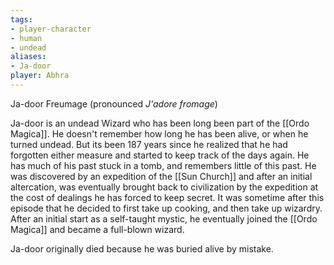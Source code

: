 ```yaml
---
tags:
- player-character
- human
- undead
aliases:
- Ja-door
player: Abhra
---
```


Ja-door Freumage (pronounced *J'adore fromage*) 

Ja-door is an undead Wizard who has been long been part of the [[Ordo Magica]]. He doesn't remember how long he has been alive, or when he turned undead. But its been 187 years since he realized that he had forgotten either measure and started to keep track of the days again. He has much of his past stuck in a tomb, and remembers little of this past. He was discovered by an expedition of the [[Sun Church]] and after an initial altercation, was eventually brought back to civilization by the expedition at the cost of dealings he has forced to keep secret. It was sometime after this episode that he decided to first take up cooking, and then take up wizardry. After an initial start as a self-taught mystic, he eventually joined the [[Ordo Magica]] and became a full-blown wizard.

Ja-door originally died because he was buried alive by mistake.